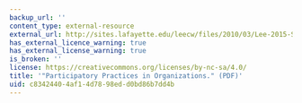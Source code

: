 ```yaml
---
backup_url: ''
content_type: external-resource
external_url: http://sites.lafayette.edu/leecw/files/2010/03/Lee-2015-Sociology_Compass.pdf
has_external_licence_warning: true
has_external_license_warning: true
is_broken: ''
license: https://creativecommons.org/licenses/by-nc-sa/4.0/
title: '"Participatory Practices in Organizations." (PDF)'
uid: c8342440-4af1-4d78-98ed-d0bd86b7dd4b
---
```

